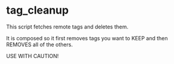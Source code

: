 # tag_cleanup
This script fetches remote tags and deletes them.

It is composed so it first removes tags you want to KEEP and then REMOVES all of the others. 

USE WITH CAUTION!
